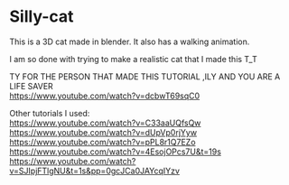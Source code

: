 # Silly-cat
This is a 3D cat made in blender. It also has a walking animation. 

I am so done with trying to make a realistic cat that I made this T_T  


TY FOR THE PERSON THAT MADE THIS TUTORIAL ,ILY AND YOU ARE A LIFE SAVER  
https://www.youtube.com/watch?v=dcbwT69sqC0

Other tutorials I used:  
https://www.youtube.com/watch?v=C33aaUQfsQw  
https://www.youtube.com/watch?v=dUpVp0rjYyw  
https://www.youtube.com/watch?v=pPL8r1Q7EZo  
https://www.youtube.com/watch?v=4EsojOPcs7U&t=19s  
https://www.youtube.com/watch?v=SJIpjFTlgNU&t=1s&pp=0gcJCa0JAYcqIYzv  
